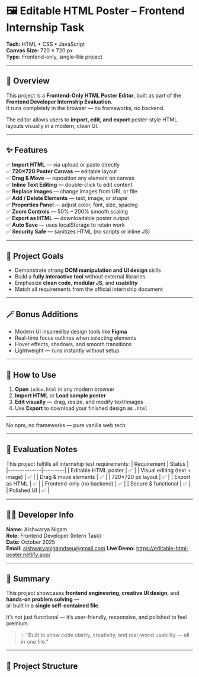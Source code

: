 # 🖼️ Editable HTML Poster – Frontend Internship Task  

**Tech:** HTML • CSS • JavaScript  
**Canvas Size:** 720 × 720 px  
**Type:** Frontend-only, single-file project  

---

## 🚀 Overview  

This project is a **Frontend-Only HTML Poster Editor**, built as part of the **Frontend Developer Internship Evaluation**.  
It runs completely in the browser — no frameworks, no backend.  

The editor allows users to **import, edit, and export** poster-style HTML layouts visually in a modern, clean UI.  

---

## ✨ Features  

✅ **Import HTML** — via upload or paste directly  
✅ **720×720 Poster Canvas** — editable layout  
✅ **Drag & Move** — reposition any element on canvas  
✅ **Inline Text Editing** — double-click to edit content  
✅ **Replace Images** — change images from URL or file  
✅ **Add / Delete Elements** — text, image, or shape  
✅ **Properties Panel** — adjust color, font, size, spacing  
✅ **Zoom Controls** — 50% – 200% smooth scaling  
✅ **Export as HTML** — downloadable poster output  
✅ **Auto Save** — uses localStorage to retain work  
✅ **Security Safe** — sanitizes HTML (no scripts or inline JS)  

---

## 🧠 Project Goals  

- Demonstrate strong **DOM manipulation and UI design** skills  
- Build a **fully interactive tool** without external libraries  
- Emphasize **clean code**, **modular JS**, and **usability**  
- Match all requirements from the official internship document  

---

## 🪄 Bonus Additions  

- Modern UI inspired by design tools like **Figma**  
- Real-time focus outlines when selecting elements  
- Hover effects, shadows, and smooth transitions  
- Lightweight — runs instantly without setup  

---

## 🧩 How to Use  

1. **Open** `index.html` in any modern browser  
2. **Import HTML** or **Load sample poster**  
3. **Edit visually** — drag, resize, and modify text/images  
4. Use **Export** to download your finished design as `.html`  

---


No npm, no frameworks — pure vanilla web tech.

---

## 🎯 Evaluation Notes  

This project fulfills all internship test requirements:
| Requirement | Status |
|--------------|---------|
| Editable HTML poster | ✅ |
| Visual editing (text + image) | ✅ |
| Drag & move elements | ✅ |
| 720×720 px layout | ✅ |
| Export as HTML | ✅ |
| Frontend-only (no backend) | ✅ |
| Secure & functional | ✅ |
| Polished UI | ✅ |

---

## 👨‍💻 Developer Info  

**Name:** Aishwarya Nigam  
**Role:** Frontend Developer (Intern Task)  
**Date:** October 2025  
**Email:** aishwaryanigamdseu@gmail.com
**Live Demo:** https://editable-html-poster.netlify.app/ 

---

## 🏁 Summary  

This project showcases **frontend engineering, creative UI design**, and **hands-on problem solving** —  
all built in a **single self-contained file**.  

It’s not just functional — it’s user-friendly, responsive, and polished to feel premium.

> 💡 “Built to show code clarity, creativity, and real-world usability — all in one file.”

---



## 📁 Project Structure  

